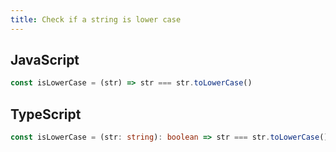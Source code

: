 ```yaml
---
title: Check if a string is lower case
---
```


## JavaScript
```js
const isLowerCase = (str) => str === str.toLowerCase()
```

## TypeScript
```ts
const isLowerCase = (str: string): boolean => str === str.toLowerCase()
```
